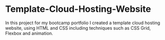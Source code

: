 # Template-Cloud-Hosting-Website
In this project for my bootcamp portfolio I created a template cloud hosting website, using HTML and CSS including techniques such as CSS Grid, Flexbox and animation.
